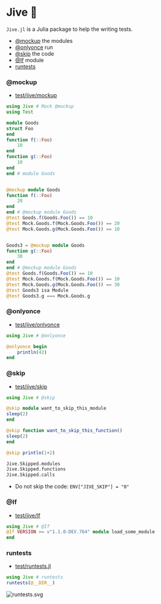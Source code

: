 # Jive 👣

`Jive.jl` is a Julia package to help the writing tests.

  - [@mockup](#mockup) the modules
  - [@onlyonce](#onlyonce) run
  - [@skip](#skip) the code
  - [@If](#If) module
  - [runtests](#runtests)


### @mockup

* [test/jive/mockup](https://github.com/wookay/Jive.jl/blob/master/test/jive/mockup)

```julia
using Jive # Mock @mockup
using Test

module Goods
struct Foo
end
function f(::Foo)
    10
end
function g(::Foo)
    10
end
end # module Goods


@mockup module Goods
function f(::Foo)
    20
end
end # @mockup module Goods
@test Goods.f(Goods.Foo()) == 10
@test Mock.Goods.f(Mock.Goods.Foo()) == 20
@test Mock.Goods.g(Mock.Goods.Foo()) == 10


Goods3 = @mockup module Goods
function g(::Foo)
    30
end
end # @mockup module Goods
@test Goods.f(Goods.Foo()) == 10
@test Mock.Goods.f(Mock.Goods.Foo()) == 10
@test Mock.Goods.g(Mock.Goods.Foo()) == 30
@test Goods3 isa Module
@test Goods3.g === Mock.Goods.g
```


### @onlyonce

* [test/jive/onlyonce](https://github.com/wookay/Jive.jl/tree/master/test/jive/onlyonce)

```julia
using Jive # @onlyonce

@onlyonce begin
    println(42)
end
```


### @skip

* [test/jive/skip](https://github.com/wookay/Jive.jl/blob/master/test/jive/skip)

```julia
using Jive # @skip

@skip module want_to_skip_this_module
sleep(2)
end

@skip function want_to_skip_this_function()
sleep(2)
end

@skip println(1+2)

Jive.Skipped.modules
Jive.Skipped.functions
Jive.Skipped.calls
```

  - Do not skip the code: `ENV["JIVE_SKIP"] = "0"`


### @If

* [test/jive/If](https://github.com/wookay/Jive.jl/blob/master/test/jive/If)

```julia
using Jive # @If
@If VERSION >= v"1.1.0-DEV.764" module load_some_module
end
```


### runtests

* [test/runtests.jl](https://github.com/wookay/Jive.jl/blob/master/test/runtests.jl)

```julia
using Jive # runtests
runtests(@__DIR__)
```
![runtests.svg](https://wookay.github.io/docs/Jive.jl/assets/jive/runtests.svg)
